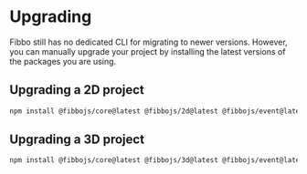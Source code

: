 # Upgrading

Fibbo still has no dedicated CLI for migrating to newer versions. However, you can manually upgrade your project by installing the latest versions of the packages you are using.

## Upgrading a 2D project

```bash
npm install @fibbojs/core@latest @fibbojs/2d@latest @fibbojs/event@latest @fibbojs/devtools@latest
```

## Upgrading a 3D project

```bash
npm install @fibbojs/core@latest @fibbojs/3d@latest @fibbojs/event@latest @fibbojs/devtools@latest
```
